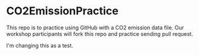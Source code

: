 # CO2EmissionPractice
 This repo is to practice using GitHub with a CO2 emission data file. Our workshop participants will fork this repo and practice sending pull request. 

I'm changing this as a test.
